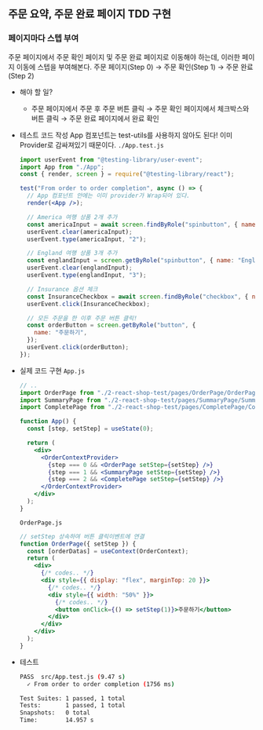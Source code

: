 ﻿## 주문 요약, 주문 완료 페이지 TDD 구현

### 페이지마다 스텝 부여

주문 페이지에서 주문 확인 페이지 및 주문 완료 페이지로 이동해야 하는데, 이러한 페이지 이동에 스텝을 부여해본다. 주문 페이지(Step 0) → 주문 확인(Step 1) → 주문 완료(Step 2)

- 해야 할 일?
  - 주문 페이지에서 주문 후 주문 버튼 클릭 → 주문 확인 페이지에서 체크박스와 버튼 클릭 → 주문 완료 페이지에서 완료 확인
- 테스트 코드 작성
  App 컴포넌트는 test-utils를 사용하지 않아도 된다! 이미 Provider로 감싸져있기 때문이다.
  `./App.test.js`

  ```jsx
  import userEvent from "@testing-library/user-event";
  import App from "./App";
  const { render, screen } = require("@testing-library/react");

  test("From order to order completion", async () => {
    // App 컴포넌트 안에는 이미 provider가 Wrap되어 있다.
    render(<App />);

    // America 여행 상품 2개 추가
    const americaInput = await screen.findByRole("spinbutton", { name: "America" });
    userEvent.clear(americaInput);
    userEvent.type(americaInput, "2");

    // England 여행 상품 3개 추가
    const englandInput = screen.getByRole("spinbutton", { name: "England" });
    userEvent.clear(englandInput);
    userEvent.type(englandInput, "3");

    // Insurance 옵션 체크
    const InsuranceCheckbox = await screen.findByRole("checkbox", { name: "Insurance" });
    userEvent.click(InsuranceCheckbox);

    // 모든 주문을 한 이후 주문 버튼 클릭!
    const orderButton = screen.getByRole("button", {
      name: "주문하기",
    });
    userEvent.click(orderButton);
  });
  ```

- 실제 코드 구현
  `App.js`

  ```jsx
  // ..
  import OrderPage from "./2-react-shop-test/pages/OrderPage/OrderPage";
  import SummaryPage from "./2-react-shop-test/pages/SummaryPage/SummaryPage";
  import CompletePage from "./2-react-shop-test/pages/CompletePage/CompletePage";

  function App() {
    const [step, setStep] = useState(0);

    return (
      <div>
        <OrderContextProvider>
          {step === 0 && <OrderPage setStep={setStep} />}
          {step === 1 && <SummaryPage setStep={setStep} />}
          {step === 2 && <CompletePage setStep={setStep} />}
        </OrderContextProvider>
      </div>
    );
  }
  ```

  `OrderPage.js`

  ```jsx
  // setStep 상속하여 버튼 클릭이벤트에 연결
  function OrderPage({ setStep }) {
    const [orderDatas] = useContext(OrderContext);
    return (
      <div>
        {/* codes.. */}
        <div style={{ display: "flex", marginTop: 20 }}>
          {/* codes.. */}
          <div style={{ width: "50%" }}>
            {/* codes.. */}
            <button onClick={() => setStep(1)}>주문하기</button>
          </div>
        </div>
      </div>
    );
  }
  ```

- 테스트

  ```bash
  PASS  src/App.test.js (9.47 s)
    ✓ From order to order completion (1756 ms)

  Test Suites: 1 passed, 1 total
  Tests:       1 passed, 1 total
  Snapshots:   0 total
  Time:        14.957 s
  ```
